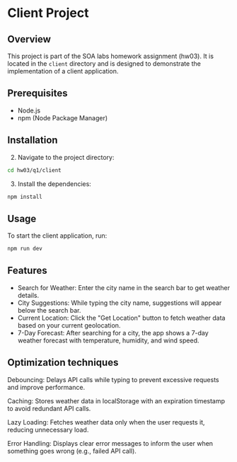 # Client Project

## Overview
This project is part of the SOA labs homework assignment (hw03). It is located in the `client` directory and is designed to demonstrate the implementation of a client application.

## Prerequisites
- Node.js
- npm (Node Package Manager)

## Installation
2. Navigate to the project directory:
  ```sh
  cd hw03/q1/client
  ```
3. Install the dependencies:
  ```sh
  npm install
  ```

## Usage
To start the client application, run:
```sh
npm run dev
```

## Features
- Search for Weather: Enter the city name in the search bar to get weather details.
- City Suggestions: While typing the city name, suggestions will appear below the search bar.
- Current Location: Click the "Get Location" button to fetch weather data based on your current geolocation.
- 7-Day Forecast: After searching for a city, the app shows a 7-day weather forecast with temperature, humidity, and wind speed.

## Optimization techniques
Debouncing: Delays API calls while typing to prevent excessive requests and improve performance.

Caching: Stores weather data in localStorage with an expiration timestamp to avoid redundant API calls.

Lazy Loading: Fetches weather data only when the user requests it, reducing unnecessary load.

Error Handling: Displays clear error messages to inform the user when something goes wrong (e.g., failed API call).
